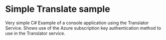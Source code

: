 # Simple Translate sample
Very simple C# Example of a console application using the Translator Service.
Shows use of the Azure subscription key authentication method to use in the Translator service.
